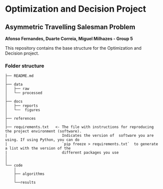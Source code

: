 # Optimization and Decision Project
## Asymmetric Travelling Salesman Problem

**Afonso Fernandes, Duarte Correia, Miguel Milhazes - Group 5**

This repository contains the base structure for the Optimization and Decision project.

### Folder structure

```
├── README.md 
│
├── data
│   ├── raw
│   └── processed
│
├── docs
│   ├── reports
│   └──  figures
│
├── references
│
├── requirements.txt   <- The file with instructions for reproducing the project environment (software).  
|                         Indicates the version of  software you are using. If using Python, you can do 
|                         `pip freeze > requirements.txt`  to generate a list with the version of the 
|                         different packages you use
│
│
└── code 
    │
    ├── algorithms
    │
    └──results
```
